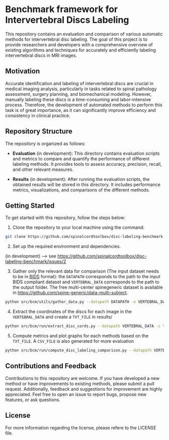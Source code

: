 # Benchmark framework for Intervertebral Discs Labeling 

This repository contains an evaluation and comparison of various automatic methods for intervertebral disc labeling. The goal of this project is to provide researchers and developers with a comprehensive overview of existing algorithms and techniques for accurately and efficiently labeling intervertebral discs in MRI images.

## Motivation

Accurate identification and labeling of intervertebral discs are crucial in medical imaging analysis, particularly in tasks related to spinal pathology assessment, surgery planning, and biomechanical modeling. However, manually labeling these discs is a time-consuming and labor-intensive process. Therefore, the development of automated methods to perform this task is of great importance, as it can significantly improve efficiency and consistency in clinical practice.

## Repository Structure

The repository is organized as follows:

- **Evaluation** (in development): This directory contains evaluation scripts and metrics to compare and quantify the performance of different labeling methods. It provides tools to assess accuracy, precision, recall, and other relevant measures.

- **Results** (in development): After running the evaluation scripts, the obtained results will be stored in this directory. It includes performance metrics, visualizations, and comparisons of the different methods.

## Getting Started

To get started with this repository, follow the steps below:

1. Clone the repository to your local machine using the command:
```Bash
git clone https://github.com/spinalcordtoolbox/disc-labeling-benchmark.git
```

2. Set up the required environment and dependencies. 

(in development) --> see https://github.com/spinalcordtoolbox/disc-labeling-benchmark/issues/2

3. Gather only the relevant data for comparison (The input dataset needs to be in [BIDS](https://bids.neuroimaging.io/) format): the `DATAPATH` corresponds to the path to the input BIDS compliant dataset and `VERTEBRAL_DATA` corresponds to the path to the output folder. The free multi-center spinegeneric dataset is available in https://github.com/spine-generic/data-multi-subject.
```Bash
python src/bcm/utils/gather_data.py --datapath DATAPATH -o VERTEBRAL_DATA --suffix-img SUFFIX_IMG --suffix-label SUFFIX_LABEL
```

4. Extract the coordinates of the discs for each image in the `VERTEBRAL_DATA` and create a `TXT_FILE` in results/
```Bash
python src/bcm/run/extract_disc_cords.py --datapath VERTEBRAL_DATA -c t2
```

5. Compute metrics and plot graphs for each methods based on the `TXT_FILE`. A `CSV_FILE` is also generated for more evaluation
```Bash
python src/bcm/run/compute_disc_labeling_comparison.py --datapath VERTEBRAL_DATA -txt results/files/spinegeneric_vert_T1w_hg15_discs_coords.txt -c t2
```

## Contributions and Feedback

Contributions to this repository are welcome. If you have developed a new method or have improvements to existing methods, please submit a pull request. Additionally, feedback and suggestions for improvement are highly appreciated. Feel free to open an issue to report bugs, propose new features, or ask questions.

## License

For more information regarding the license, please refere to the LICENSE file.
